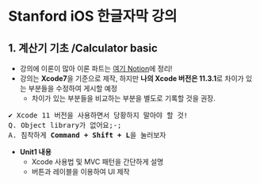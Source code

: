 # Stanford iOS 한글자막 강의
## 1. 계산기 기초 /Calculator basic
* 강의에 이론이 많아 이론 파트는 [여기 Notion](https://www.notion.so/Stanford-iOS-75688a6968e348ac8b592aa14c2b966a)에 정리!
* 강의는 <b>Xcode7</b>을 기준으로 제작, 하지만 <b>나의 Xcode 버전은 11.3.1</b>로 차이가 있는 부분들을 수정하여 게시할 예정
  * 차이가 있는 부분들을 비교하는 부분을 별도로 기록할 것을 권장.
<pre>
✔️ Xcode 11 버전을 사용하면서 당황하지 말아야 할 것!
Q. Object library가 없어요;-;
A. 침착하게 <b>Command + Shift + L</b>을 눌러보자
</pre>
* <b>Unit1 내용</b>
  * Xcode 사용법 및 MVC 패턴을 간단하게 설명
  * 버튼과 레이블을 이용하여 UI 제작
